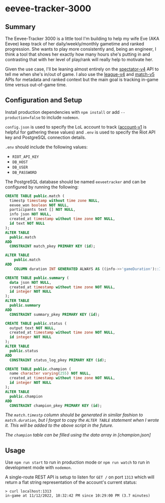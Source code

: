 # eevee-tracker-3000

## Summary
The Eevee-Tracker 3000 is a little tool I'm building to help my wife Eve (AKA Eevee) keep track of her daily/weekly/monthly gametime and ranked progression. She wants to play more consistently and, being an engineer, I think a tool that shows her exactly how many hours she's putting in and contrasting that with her level of play/rank will really help to motivate her.

Given the use case, I'll be leaning almost entirely on the [spectator-v4](https://developer.riotgames.com/apis#spectator-v4) API to tell me when she's in/out of game. I also use the [league-v4](https://developer.riotgames.com/apis#league-v4) and [match-v5](https://developer.riotgames.com/apis#match-v5) APIs for metadata and ranked context but the main goal is tracking in-game time versus out-of-game time.

## Configuration and Setup
Install production dependencies with `npm install` or add `--production=false` to include `nodemon`.

`config.json` is used to specify the LoL account to track ([account-v1](https://developer.riotgames.com/apis#account-v1) is helpful for gathering these values) and `.env` is used to specify the Riot API key and PostgreSQL connection details.

`.env` should include the following values:
- `RIOT_API_KEY`
- `DB_HOST`
- `DB_USER`
- `DB_PASSWORD`

The PostgreSQL database should be named `eeveetracker` and can be configured by running the following:

```sql
CREATE TABLE public.match (
  timestp timestamp without time zone NULL,
  eevee_won boolean NOT NULL,
  participants text [] NOT NULL,
  info json NOT NULL,
  created_at timestamp without time zone NOT NULL,
  id text NOT NULL
);
ALTER TABLE
  public.match
ADD
  CONSTRAINT match_pkey PRIMARY KEY (id);

ALTER TABLE
	public.match
ADD
	COLUMN duration INT GENERATED ALWAYS AS ((info->>'gameDuration')::INT) STORED;

CREATE TABLE public.summary (
  data json NOT NULL,
  created_at timestamp without time zone NOT NULL,
  id integer NOT NULL
);
ALTER TABLE
  public.summary
ADD
  CONSTRAINT summary_pkey PRIMARY KEY (id);

CREATE TABLE public.status (
  output text NOT NULL,
  created_at timestamp without time zone NOT NULL,
  id integer NOT NULL
);
ALTER TABLE
  public.status
ADD
  CONSTRAINT status_log_pkey PRIMARY KEY (id);

CREATE TABLE public.champion (
  name character varying(255) NOT NULL,
  created_at timestamp without time zone NOT NULL,
  id integer NOT NULL
);
ALTER TABLE
  public.champion
ADD
  CONSTRAINT champion_pkey PRIMARY KEY (id);
```

*The `match.timestp` column should be generated in similar fashion to `match.duration`, but I forgot to copy the `ALTER TABLE` statement when I wrote it. This will be added to the above script in the future.*

*The `champion` table can be filled using the data array in [champion.json]*

## Usage

Use `npm run start` to run in production mode or `npm run watch` to run in development mode with `nodemon`.

A single-route REST API is setup to listen for `GET /` on port `1313` which will return a flat string representation of the account's current status:

```
> curl localhost:1313
in-game at 11/12/2022, 10:32:42 PM since 10:29:00 PM (3.7 minutes)
```
